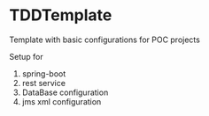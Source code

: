 # TDDTemplate
Template with basic configurations for POC projects

Setup for
1. spring-boot
2. rest service
3. DataBase configuration
4. jms xml configuration
